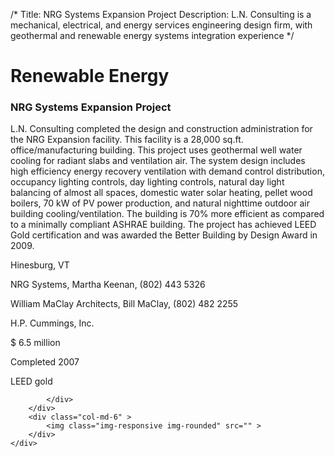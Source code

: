 /*
Title: NRG Systems Expansion Project
Description: L.N. Consulting is a mechanical, electrical, and energy services engineering design firm, with geothermal and renewable energy systems integration experience
*/

# Renewable Energy

<div>
	<div class="row">
		<div class="col-md-6" >
			<div class="well" >
				<h3>NRG Systems Expansion Project</h3>
				<p>
   
   L.N. Consulting completed the design and construction administration for the NRG Expansion facility.  This facility is a 28,000 sq.ft. office/manufacturing building.  This project uses geothermal well water cooling for radiant slabs and ventilation air.  The system design includes high efficiency energy recovery ventilation with demand control distribution, occupancy lighting controls, day lighting controls, natural day light balancing of almost all spaces, domestic water solar heating, pellet wood boilers, 70 kW of PV power production, and natural nighttime outdoor air building cooling/ventilation.  The building is 70% more efficient as compared to a minimally compliant ASHRAE building.  The project has achieved LEED Gold certification and was awarded the Better Building by Design Award in 2009.
</p>
				<p>Hinesburg, VT</p>
				<p>NRG Systems, Martha Keenan, (802) 443 5326</p>
				<p>William MaClay Architects, Bill MaClay, (802) 482 2255</p>
				<p>H.P. Cummings, Inc.</p>
				<p>$ 6.5 million</p>
				<p>Completed 2007</p>
				<p>LEED gold</p>
				
			</div>
		</div>
		<div class="col-md-6" >
			<img class="img-responsive img-rounded" src="" >
		</div>
	</div>
</div>